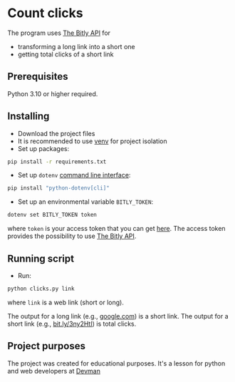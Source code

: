 # Count clicks

The program uses [The Bitly API](https://dev.bitly.com/) for

- transforming a long link into a short one
- getting total clicks of a short link

## Prerequisites

Python 3.10 or higher required.

## Installing

- Download the project files
- It is recommended to use [venv](https://docs.python.org/3/library/venv.html?highlight=venv#module-venv) for project isolation
- Set up packages:

```bash
pip install -r requirements.txt
```

- Set up `dotenv` [command line interface](https://github.com/theskumar/python-dotenv#command-line-interface):

```bash
pip install "python-dotenv[cli]"
```

- Set up an environmental variable `BITLY_TOKEN`:

```bash
dotenv set BITLY_TOKEN token
```

where `token` is your access token that you can get [here](https://dev.bitly.com/).
The access token provides the possibility to use [The Bitly API](https://dev.bitly.com/).

## Running script

- Run:

```bash
python clicks.py link
```

where `link` is a web link (short or long).

The output for a long link (e.g., [google.com](https://www.google.com/)) is a short link.
The output for a short link (e.g., [bit.ly/3ny2HtI](https://bit.ly/3ny2HtI)) is total clicks.

## Project purposes

The project was created for educational purposes.
It's a lesson for python and web developers at [Devman](https://dvmn.org)
